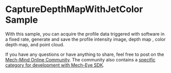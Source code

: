 # CaptureDepthMapWithJetColor Sample

With this sample, you can acquire the profile data triggered with software in a fixed rate, generate and save the profile intensity image, depth map , color depth map, and point cloud.

If you have any questions or have anything to share, feel free to post on the [Mech-Mind Online Community](https://community.mech-mind.com/). The community also contains a [specific category for development with Mech-Eye SDK](https://community.mech-mind.com/c/mech-eye-sdk-development/19).
